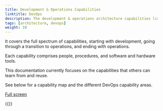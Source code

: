 ```yaml
---
title: Development & Operations Capabilities
linktitle: DevOps 
description: The development & operations architecture capabilities list the capabilities used to develop and operate the Altinn 3 platform, including Altinn Studio, Altinn Apps, and Altinn Platform.
tags: [architecture, devops]
weight: 10
---
```


It covers the full spectrum of capabilities, starting with development, going through a transition to operations, and ending with operations.

Each capability comprises people, procedures, and software and hardware tools.

This documentation currently focuses on the capabilities that others can learn from and reuse.

See below for a capability map and the different DevOps capability areas.

<object data="devopscapabilities.drawio.svg" type="image/svg+xml" style="width: 100%;"></object>

[Full screen](devopscapabilities.drawio.svg)

{{<children />}}
